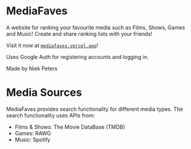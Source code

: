# MediaFaves

A website for ranking your favourite media such as Films, Shows, Games and Music! Create and share ranking lists with your friends!

Visit it now at [`mediafaves.vercel.app`](https://mediafaves.vercel.app/)!

Uses Google Auth for registering accounts and logging in.

Made by Niek Peters

# Media Sources

MediaFaves provides search functionality for different media types. The search functionality uses APIs from:
- Films & Shows: The Movie DataBase (TMDB)
- Games: RAWG
- Music: Spotify
